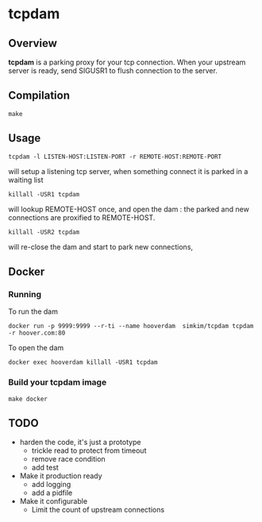 # tcpdam

## Overview

**tcpdam** is a parking proxy for your tcp connection. When your upstream server is ready, send SIGUSR1 to flush connection to the server.

## Compilation

    make

## Usage

    tcpdam -l LISTEN-HOST:LISTEN-PORT -r REMOTE-HOST:REMOTE-PORT

will setup a listening tcp server, when something connect it is parked in a waiting list

    killall -USR1 tcpdam

will lookup REMOTE-HOST once, and open the dam : the parked and new connections are proxified to REMOTE-HOST.

    killall -USR2 tcpdam

will re-close the dam and start to park new connections,

## Docker

### Running

To run the dam

    docker run -p 9999:9999 --r-ti --name hooverdam  simkim/tcpdam tcpdam -r hoover.com:80

To open the dam

    docker exec hooverdam killall -USR1 tcpdam

### Build your tcpdam image

    make docker

## TODO

* harden the code, it's just a prototype
  * trickle read to protect from timeout
  * remove race condition
  * add test
* Make it production ready
  * add logging
  * add a pidfile
* Make it configurable
  * Limit the count of upstream connections
